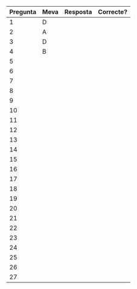 | Pregunta | Meva | Resposta | Correcte? |
| -------- | ---- | -------- | --------- |
| 1        | D    |          |           |
| 2        | A    |          |           |
| 3        | D    |          |           |
| 4        | B    |          |           |
| 5        |      |          |           |
| 6        |      |          |           |
| 7        |      |          |           |
| 8        |      |          |           |
| 9        |      |          |           |
| 10       |      |          |           |
| 11       |      |          |           |
| 12       |      |          |           |
| 13       |      |          |           |
| 14       |      |          |           |
| 15       |      |          |           |
| 16       |      |          |           |
| 17       |      |          |           |
| 18       |      |          |           |
| 19       |      |          |           |
| 20       |      |          |           |
| 21       |      |          |           |
| 22       |      |          |           |
| 23       |      |          |           |
| 24       |      |          |           |
| 25       |      |          |           |
| 26       |      |          |           |
| 27       |      |          |           |